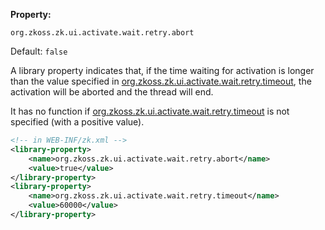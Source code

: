 **Property:**

`org.zkoss.zk.ui.activate.wait.retry.abort`

Default: `false`

A library property indicates that, if the time waiting for activation is
longer than the value specified in [ org.zkoss.zk.ui.activate.wait.retry.timeout]({{site.baseurl}}/zk_config_ref/org.zkoss.zk.ui.activate.wait.retry.timeout),
the activation will be aborted and the thread will end.

It has no function if [ org.zkoss.zk.ui.activate.wait.retry.timeout]({{site.baseurl}}/zk_config_ref/org.zkoss.zk.ui.activate.wait.retry.timeout)
is not specified (with a positive value).

```xml
<!-- in WEB-INF/zk.xml -->
<library-property>
    <name>org.zkoss.zk.ui.activate.wait.retry.abort</name>
    <value>true</value>
</library-property>
<library-property>
    <name>org.zkoss.zk.ui.activate.wait.retry.timeout</name>
    <value>60000</value>
</library-property>
```
